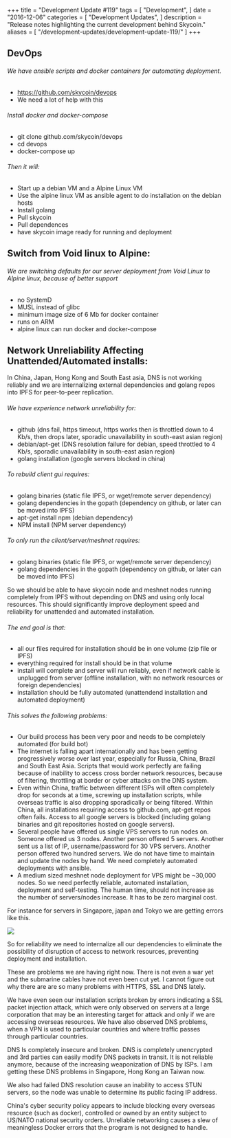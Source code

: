 +++
title = "Development Update #119"
tags = [
    "Development",
]
date = "2016-12-06"
categories = [
    "Development Updates",
]
description = "Release notes highlighting the current development behind Skycoin."
aliases = [
	"/development-updates/development-update-119/"
]
+++

## DevOps

###### We have ansible scripts and docker containers for automating deployment.
- https://github.com/skycoin/devops
- We need a lot of help with this

###### Install docker and docker-compose
- git clone github.com/skycoin/devops
- cd devops
- docker-compose up

###### Then it will:
- Start up a debian VM and a Alpine Linux VM
- Use the alpine linux VM as ansible agent to do installation on the debian hosts
- Install golang
- Pull skycoin
- Pull dependences
- have skycoin image ready for running and deployment

## Switch from Void linux to Alpine:

###### We are switching defaults for our server deployment from Void Linux to Alpine linux, because of better support
- no SystemD
- MUSL instead of glibc
- minimum image size of 6 Mb for docker container
- runs on ARM
- alpine linux can run docker and docker-compose

## Network Unreliability Affecting Unattended/Automated installs:

In China, Japan, Hong Kong and South East asia, DNS is not working reliably and we are internalizing external dependencies and golang repos into IPFS for peer-to-peer replication.

###### We have experience network unreliability for:
- github (dns fail, https timeout, https works then is throttled down to 4 Kb/s, then drops later, sporadic unavailability in south-east asian region)
- debian/apt-get (DNS resolution failure for debian, speed throttled to 4 Kb/s, sporadic unavailability in south-east asian region)
- golang installation (google servers blocked in china)

###### To rebuild client gui requires:
- golang binaries (static file IPFS, or wget/remote server dependency)
- golang dependencies in the gopath (dependency on github, or later can be moved into IPFS)
- apt-get install npm (debian dependency)
- NPM install (NPM server dependency)

###### To only run the client/server/meshnet requires:
- golang binaries (static file IPFS, or wget/remote server dependency)
- golang dependencies in the gopath (dependency on github, or later can be moved into IPFS)

So we should be able to have skycoin node and meshnet nodes running completely from IPFS without depending on DNS and using only local resources. This should significantly improve deployment speed and reliability for unattended and automated installation.

###### The end goal is that:
- all our files required for installation should be in one volume (zip file or IPFS)
- everything required for install should be in that volume
- install will complete and server will run reliably, even if network cable is unplugged from server (offline installation, with no network resources or foreign dependencies)
- installation should be fully automated (unattendend installation and automated deployment)

###### This solves the following problems:
- Our build process has been very poor and needs to be completely automated (for build bot)
- The internet is falling apart internationally and has been getting progressively worse over last year, especially for Russia, China, Brazil and South East Asia. Scripts that would work perfectly are failing because of inability to access cross border network resources, because of filtering, throttling at border or cyber attacks on the DNS system.
- Even within China, traffic between different ISPs will often completely drop for seconds at a time, screwing up installation scripts, while overseas traffic is also dropping sporadically or being filtered. Within China, all installations requiring access to github.com, apt-get repos often fails. Access to all google servers is blocked (including golang binaries and git repositories hosted on google servers).
- Several people have offered us single VPS servers to run nodes on. Someone offered us 3 nodes. Another person offered 5 servers. Another sent us a list of IP, username/password for 30 VPS servers. Another person offered  two hundred servers. We do not have time to maintain and update the nodes by hand. We need completely automated deployments with ansible.
- A medium sized meshnet node deployment for VPS might be ~30,000 nodes. So we need perfectly reliable, automated installation, deployment and self-testing. The human time, should not increase as the number of servers/nodes increase. It has to be zero marginal cost.

For instance for servers in Singapore, japan and Tokyo we are getting errors like this.


![](http://i.imgur.com/AwWSsB5.png)


So for reliability we need to internalize all our dependencies to eliminate the possibility of disruption of access to network resources, preventing deployment and installation.

These are problems we are having right now. There is not even a war yet and the submarine cables have not even been cut yet. I cannot figure out why there are are so many problems with HTTPS, SSL and DNS lately.

We have even seen our installation scripts broken by errors indicating a SSL packet injection attack, which were only observed on servers at a large corporation that may be an interesting target for attack and only if we are accessing overseas resources. We have also observed DNS problems, when a VPN is used to particular countries and where traffic passes through particular countries.

DNS Is completely insecure and broken. DNS is completely unencrypted and 3rd parties can easily modify DNS packets in transit. It is not reliable anymore, because of the increasing weaponization of DNS by ISPs. I am getting these DNS problems in Singapore, Hong Kong an Taiwan now.

We also had failed DNS resolution cause an inability to access STUN servers, so the node was unable to determine its public facing IP address.

China's cyber security policy appears to include blocking every overseas resource (such as docker), controlled or owned by an entity subject to US/NATO national security orders. Unreliable networking causes a slew of meaningless Docker errors that the program is not designed to handle.

